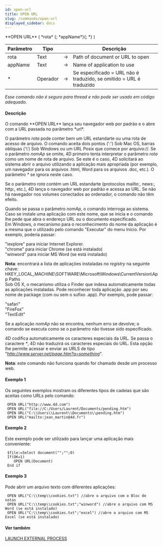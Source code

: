 ```yaml
---
id: open-url
title: OPEN URL
slug: /commands/open-url
displayed_sidebar: docs
---
```


<!--REF #_command_.OPEN URL.Syntax-->**OPEN URL** ( *rota* {; *appName*}{; *} )<!-- END REF-->
<!--REF #_command_.OPEN URL.Params-->
| Parâmetro | Tipo |  | Descrição |
| --- | --- | --- | --- |
| rota | Text | &#8594;  | Path of document or URL to open |
| appName | Text | &#8594;  | Name of application to use |
| * | Operador | &#8594;  | Se especificado = URL não é traduzido, se omitido = URL é traduzido |

<!-- END REF-->

*Esse comando não é seguro para thread e não pode ser usado em código adequado.*


#### Descrição 

<!--REF #_command_.OPEN URL.Summary-->O comando **OPEN URL** lança seu navegador web por padrão e o abre com a URL passada no parâmetro *url*.<!-- END REF-->  
  
O parâmetro *rota* pode conter bem um URL estandarte ou uma rota de acesso de arquivo. O comando aceita dois pontos (':') Sob Mac OS, barras oblíquas ('\\') Sob Windows ou um URL Posix que comece por arquivo://. Se o parâmetro *nomAp* se omite, 4D primeiro tenta interpretar o parâmetro *rota* como um nome de rota de arquivo. Se este é o caso, 4D solicitará ao sistema abrir o arquivo utilizando a aplicação mais apropriada (por exemplo, um navegador para os arquivos .html, Word para os arquivos .doc, etc.). O parâmetro *\** se ignora neste caso. 

Se o parâmetro *rota* contém um URL estandarte (protocolos mailto:, news:, http:, etc.), 4D lança o navegador web por padrão e acessa ao URL. Se não há navegador nos volumes conectados ao ordenador, o comando não têm efeito.

Quando se passa o parâmetro *nomAp*, o comando interroga ao sistema. Caso se instale uma aplicação com este nome, que se inicia e o comando lhe pede que abra o endereço URL ou o documento especificado.   
Em Windows, o mecanismo para o reconhecimento do nome da aplicação é a mesma que o utilizado pelo comando "Executar" do menu Inicio. Por exemplo, poderia passar:

 "iexplore" para iniciar Internet Explorer.  
 "chrome" para iniciar Chrome (se está instalado)  
 "winword" para iniciar MS Word (se está instalado)

**Nota**: encontrará a lista de aplicações instaladas no *registry* na seguinte chave: HKEY\_LOCAL\_MACHINE\\SOFTWARE\\Microsoft\\Windows\\CurrentVersion\\App Paths  
Sob OS X, o mecanismo utiliza o Finder que indexa automaticamente todas as aplicações instaladas. Pode reconhecer toda aplicação .app por seu nome de package (com ou sem o sufixo .app). Por exemplo, pode passar:  
  
 "safari"  
 "FireFox"  
 "TextEdit"  
  
Se a aplicação *nomAp* não se encontra, nenhum erro se devolve; o comando se executa como se o parâmetro não tivesse sido especificado.  
  
4D codifica automaticamente os caracteres especiais da URL. Se passa o caractere *\**, 4D não traduzirá os caracteres especiais do URL. Esta opção lhe permite acessar e enviar as URLS de tipo "*http://www.server.net/page.htm?q=something*".  
  
**Nota**: este comando não funciona quando for chamado desde um processo web.

#### Exemplo 1 

Os seguintes exemplos mostram os diferentes tipos de cadeias que são aceitas como URLs pelo comando:   
  
```4d
 OPEN URL("http://www.4d.com")
 OPEN URL("file://C:/Users/Laurent/Documents/pending.htm")
 OPEN URL("C:\\Users\\Laurent\\Documents\\pending.htm")
 OPEN URL("mailto:jean_martin@4d.fr")
```

#### Exemplo 2 

Este exemplo pode ser utilizado para lançar uma aplicação mais conveniente:   
  
```4d
 $file:=Select document("";"";0)
 If(OK=1)
    OPEN URL(Document)
 End if
```

#### Exemplo 3 

Pode abrir um arquivo texto com diferentes aplicações:

```4d
 OPEN URL("C:\\temp\\cookies.txt") //abre o arquivo com o Bloc de notas
 OPEN URL("C:\\temp\\cookies.txt";"winword") //abre o arquivo com MS Word (se está instalado)
 OPEN URL("C:\\temp\\cookies.txt";"excel") //abre o arquivo com MS Excel (se está instalado)
```

#### Ver também 

[LAUNCH EXTERNAL PROCESS](launch-external-process.md)  